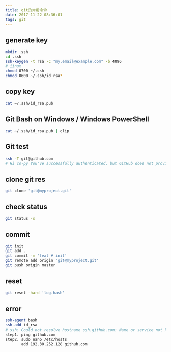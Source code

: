 ```yaml
---
title: git的常用命令
date: 2017-11-22 08:36:01
tags: git
---
```


## generate key
```bash
mkdir .ssh
cd .ssh
ssh-keygen -t rsa -C "my.email@example.com" -b 4096
# iinux
chmod 0700 ~/.ssh
chmod 0600 ~/.ssh/id_rsa*
```
## copy key
```bash
cat ~/.ssh/id_rsa.pub
```
## Git Bash on Windows / Windows PowerShell
```bash 
cat ~/.ssh/id_rsa.pub | clip
```

## Git test
```bash 
ssh -T git@github.com
# Hi co-py You've successfully authenticated, but GitHub does not provide shell access.
```

## clone git res
```bash
git clone 'git@myproject.git'
```
## check status
```bash
git status -s
```
## commit
```bash
git init
git add .
git commit -m 'feat # init' 
git remote add origin 'git@myproject.git'
git push origin master

```
## reset
```bash
git reset -hard 'log.hash'
```
## error
```bash
ssh-agent bash
ssh-add id_rsa
# ssh: Could not resolve hostname ssh.github.com: Name or service not known
step1. ping github.com
step2. sudo nano /etc/hosts
	   add 192.30.252.128 github.com
```
